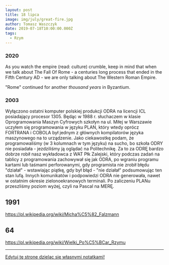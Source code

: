 ```yaml
---
layout: post
title: 18 lipca
image: img/july/great-fire.jpg
author: Tomasz Waszczyk
date: 2019-07-18T10:00:00.000Z
tags:
  - Rzym
---
```


### 2020

As you watch the empire (read: culture) crumble, keep in mind that when we talk about The Fall Of Rome - a centuries long process that ended in the Fifth Century AD - we are only talking about The Western Roman Empire.

"Rome" continued for another *thousand years* in Byzantium.

### 2003

Wyłączono ostatni komputer polskiej produkcji ODRA na licencji ICL posiadający procesor 1305.
Będąc w 1988 r. słuchaczem w klasie Oprogramowania Maszyn Cyfrowych szkołyn na ul. Miłej w Warszawie uczyłem się programowania w języku PLAN, który wtedy oprócz FORTRANA i COBOLA był jednym z głównych kompilatorów języka maszynowego na to urządzenie. Jako ciekawostkę podam, że programowaliśmy (w 3 kolumnach w tym języku) na sucho, bo szkoła ODRY nie posiadała - jezdziliśmy ją oglądać na Politechnikę. Za to za ODRĘ bardzo dobrze robił nasz wykładowca z WAT Płk Zalejski, który podczas zadań na tablicy z programowania zachowywał się jak ODRA, po wgraniu programu kartami lub taśmami perforowanymi, gdy programista nie zrobił błędu "działał" - wstawiając piątkę, gdy był błąd - "nie działał" podsumowując ten stan lufą. Innych komunikatów i podpowiedzi ODRA nie generowała, nawet w ostatnim okresie zielonoekranowych terminali.
Po zaliczeniu PLANu przeszliśmy poziom wyżej, czyli na Pascal na MERĘ.



## 1991

https://pl.wikipedia.org/wiki/Micha%C5%82_Falzmann

## 64

https://pl.wikipedia.org/wiki/Wielki_Po%C5%BCar_Rzymu

---

<a href="https://github.com/TomaszWaszczyk/historia.waszczyk.com/edit/master/src/content/july-18.md" target="_blank">Edytuj tę stronę dzieląc się własnymi notatkami!</a>
